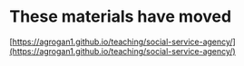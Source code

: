 # These materials have moved

[https://agrogan1.github.io/teaching/social-service-agency/](https://agrogan1.github.io/teaching/social-service-agency/)
